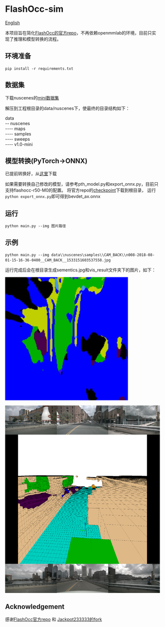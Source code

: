 # FlashOcc-sim

[English](README_EN.md)
 
本项目旨在简化[FlashOcc的官方repo](https://github.com/Yzichen/FlashOCC)，不再依赖openmmlab的环境，目前只实现了推理和模型转换的流程。


## 环境准备

`pip install -r requirements.txt`


## 数据集

下载nuscenes的[mini数据集](https://www.nuscenes.org/data/v1.0-mini.tgz)

解压到工程根目录的data/nuscenes下，使最终的目录结构如下：

data  
-- nuscenes  
---- maps  
---- samples  
---- sweeps  
---- v1.0-mini  


## 模型转换(PyTorch->ONNX)

已提前转换好，从[这里](https://github.com/ml-inory/FlashOcc-sim/releases/download/v1.0/bevdet_ax.onnx)下载

如果需要转换自己修改的模型，请参考pth_model.py和export_onnx.py，目前只支持flashocc-r50-M0的配置。
将官方repo的[checkpoint](https://drive.google.com/file/d/14my3jdqiIv6VIrkozQ6-ruEcBOPVlWGJ/view?usp=sharing)下载到根目录，
运行`python export_onnx.py`即可得到bevdet_ax.onnx


## 运行

`python main.py --img 图片路径`


## 示例

`python main.py --img data\\nuscenes\samples\\CAM_BACK\\n008-2018-08-01-15-16-36-0400__CAM_BACK__1533151603537558.jpg`

运行完成后会在根目录生成sementics.jpg和vis_result文件夹下的图片，如下：

![sementics](/fig/sementics.jpg)

![overall](/fig/overall.png)


## Acknowledgement

感谢[FlashOcc官方repo](https://github.com/Yzichen/FlashOCC) 和 [Jackpot233333的fork](https://github.com/Jackpot233333/FlashOCC/tree/export_for_axera)